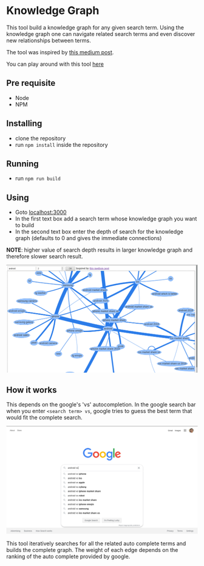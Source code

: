 # Knowledge Graph

This tool build a knowledge graph for any given search term. Using the knowledge graph one can navigate related search terms and even discover new relationships between terms.

The tool was inspired by [this medium post](https://medium.com/applied-data-science/the-google-vs-trick-618c8fd5359f).

You can play around with this tool [here](https://discover.abhijitsinha.tech/)

## Pre requisite

* Node
* NPM

## Installing

* clone the repository
* run `npm install` inside the repository

## Running

* run `npm run build`

## Using

* Goto [localhost:3000](http://localhost:3000/)
* In the first text box add a search term whose knowledge graph you want to build
* In the second text box enter the depth of search for the knowledge graph (defaults to 0 and gives the immediate connections)

**NOTE**: higher value of search depth results in larger knowledge graph and therefore slower search result.

![KnowledgeGraph.png](./public/images/KnowledgeGraph.png)

## How it works

This depends on the google's 'vs' autocompletion. In the google search bar when you enter `<search term> vs`, google tries to guess the best term that would fit the complete search.

![GoogleSearch.png](./public/images/GoogleSearch.png)

This tool iteratively searches for all the related auto complete terms and builds the complete graph. The weight of each edge depends on the ranking of the auto complete provided by google.
